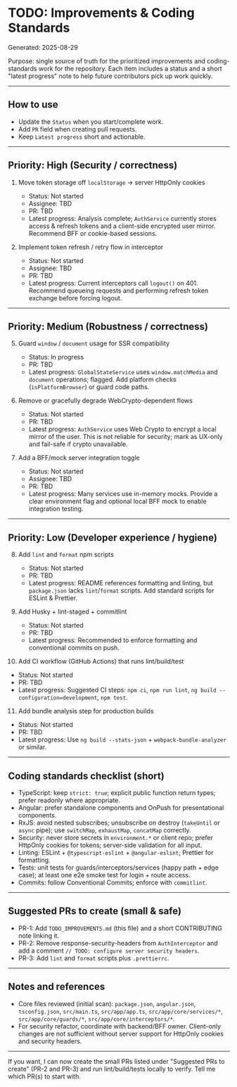 # TODO: Improvements & Coding Standards

Generated: 2025-08-29

Purpose: single source of truth for the prioritized improvements and coding-standards work for the repository. Each item includes a status and a short "latest progress" note to help future contributors pick up work quickly.

---

## How to use
- Update the `Status` when you start/complete work.
- Add `PR` field when creating pull requests.
- Keep `Latest progress` short and actionable.

---

## Priority: High (Security / correctness)

1. Move token storage off `localStorage` -> server HttpOnly cookies
   - Status: Not started
   - Assignee: TBD
   - PR: TBD
   - Latest progress: Analysis complete; `AuthService` currently stores access & refresh tokens and a client-side encrypted user mirror. Recommend BFF or cookie-based sessions.



2. Implement token refresh / retry flow in interceptor
   - Status: Not started
   - Assignee: TBD
   - PR: TBD
   - Latest progress: Current interceptors call `logout()` on 401. Recommend queueing requests and performing refresh token exchange before forcing logout.

---

## Priority: Medium (Robustness / correctness)

5. Guard `window` / `document` usage for SSR compatibility
   - Status: In progress
   - PR: TBD
   - Latest progress: `GlobalStateService` uses `window.matchMedia` and `document` operations; flagged. Add platform checks (`isPlatformBrowser`) or guard code paths.

6. Remove or gracefully degrade WebCrypto-dependent flows
   - Status: Not started
   - PR: TBD
   - Latest progress: `AuthService` uses Web Crypto to encrypt a local mirror of the user. This is not reliable for security; mark as UX-only and fail-safe if crypto unavailable.

7. Add a BFF/mock server integration toggle
   - Status: Not started
   - Assignee: TBD
   - PR: TBD
   - Latest progress: Many services use in-memory mocks. Provide a clear environment flag and optional local BFF mock to enable integration testing.

---

## Priority: Low (Developer experience / hygiene)

8. Add `lint` and `format` npm scripts
   - Status: Not started
   - PR: TBD
   - Latest progress: README references formatting and linting, but `package.json` lacks `lint`/`format` scripts. Add standard scripts for ESLint & Prettier.

9. Add Husky + lint-staged + commitlint
   - Status: Not started
   - PR: TBD
   - Latest progress: Recommended to enforce formatting and conventional commits on push.

10. Add CI workflow (GitHub Actions) that runs lint/build/test
   - Status: Not started
   - PR: TBD
   - Latest progress: Suggested CI steps: `npm ci`, `npm run lint`, `ng build --configuration=development`, `npm test`.

11. Add bundle analysis step for production builds
   - Status: Not started
   - PR: TBD
   - Latest progress: Use `ng build --stats-json` + `webpack-bundle-analyzer` or similar.

---

## Coding standards checklist (short)

- TypeScript: keep `strict: true`; explicit public function return types; prefer readonly where appropriate.
- Angular: prefer standalone components and OnPush for presentational components.
- RxJS: avoid nested subscribes; unsubscribe on destroy (`takeUntil` or `async` pipe); use `switchMap`, `exhaustMap`, `concatMap` correctly.
- Security: never store secrets in `environment.*` or client repo; prefer HttpOnly cookies for tokens; server-side validation for all input.
- Linting: ESLint + `@typescript-eslint` + `@angular-eslint`; Prettier for formatting.
- Tests: unit tests for guards/interceptors/services (happy path + edge case); at least one e2e smoke test for login + route access.
- Commits: follow Conventional Commits; enforce with `commitlint`.

---

## Suggested PRs to create (small & safe)

- PR-1: Add `TODO_IMPROVEMENTS.md` (this file) and a short CONTRIBUTING note linking it.
- PR-2: Remove response-security-headers from `AuthInterceptor` and add a comment `// TODO: configure server security headers`.
- PR-3: Add `lint` and `format` scripts plus `.prettierrc`.

---

## Notes and references
- Core files reviewed (initial scan): `package.json`, `angular.json`, `tsconfig.json`, `src/main.ts`, `src/app/app.ts`, `src/app/core/services/*`, `src/app/core/guards/*`, `src/app/core/interceptors/*`.
- For security refactor, coordinate with backend/BFF owner. Client-only changes are not sufficient without server support for HttpOnly cookies and security headers.

---

If you want, I can now create the small PRs listed under "Suggested PRs to create" (PR-2 and PR-3) and run lint/build/tests locally to verify. Tell me which PR(s) to start with.
